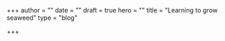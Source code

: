+++
author = ""
date = ""
draft = true
hero = ""
title = "Learning to grow seaweed"
type = "blog"

+++
